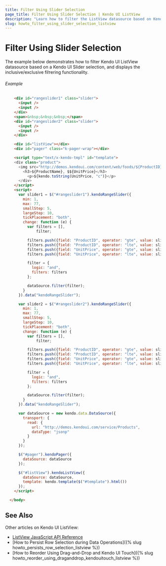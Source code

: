 ```yaml
---
title: Filter Using Slider Selection
page_title: Filter Using Slider Selection | Kendo UI ListView
description: "Learn how to filter the ListView datasource based on Kendo UI Slider selection."
slug: howto_filter_using_slider_selection_listview
---
```


# Filter Using Slider Selection

The example below demonstrates how to filter Kendo UI ListView datasource based on a Kendo UI Slider selection, and displаys the inclusive/exclusive filтering functionality.

###### Example

```html
    <div id="rangeslider1" class="slider">
      <input />
      <input />
    </div>
    <span>&nbsp;&nbsp;&nbsp;</span>
    <div id="rangeslider2" class="slider">
      <input />
      <input />
    </div>

    <div id="listView"></div>
    <div id="pager" class="k-pager-wrap"></div>

    <script type="text/x-kendo-tmpl" id="template">
    <div class="product">
      <img src="http://demos.kendoui.com/content/web/foods/${ProductID}.jpg" alt="${ProductName} image" />
        <h3>${ProductName}, $${UnitPrice}</h3>
          <p>${kendo.toString(UnitPrice, "c")}</p>
      </div>
    </script>
    <script>
      var slider1 = $("#rangeslider1").kendoRangeSlider({
        min: 1,
        max: 77,
        smallStep: 5,
        largeStep: 10,
        tickPlacement: "both",
        change: function (e) {
          var filters = [],
              filter;

          filters.push({field: "ProductID", operator: "gte", value: slider1.values()[0]});
          filters.push({field: "ProductID", operator: "lte", value: slider1.values()[1]});
          filters.push({field: "UnitPrice", operator: "gte", value: slider2.values()[0]});
          filters.push({field: "UnitPrice", operator: "lte", value: slider2.values()[1]});

          filter = {
            logic: "and",
            filters: filters
          };

          dataSource.filter(filter);
        }
      }).data("kendoRangeSlider");

      var slider2 = $("#rangeslider2").kendoRangeSlider({
        min: 1,
        max: 77,
        smallStep: 5,
        largeStep: 10,
        tickPlacement: "both",
        change: function (e) {
          var filters = [],
              filter;

          filters.push({field: "ProductID", operator: "gte", value: slider1.values()[0]});
          filters.push({field: "ProductID", operator: "lte", value: slider1.values()[1]});
          filters.push({field: "UnitPrice", operator: "gte", value: slider2.values()[0]});
          filters.push({field: "UnitPrice", operator: "lte", value: slider2.values()[1]});

          filter = {
            logic: "and",
            filters: filters
          };

          dataSource.filter(filter);
        }
      }).data("kendoRangeSlider");

      var dataSource = new kendo.data.DataSource({
        transport: {
          read: {
            url: "http://demos.kendoui.com/service/Products",
            dataType: "jsonp"
          }
        }
      });

      $("#pager").kendoPager({
        dataSource: dataSource
      });

      $("#listView").kendoListView({
        dataSource: dataSource,
        template: kendo.template($("#template").html())
      });
    </script>

  </body>
```

## See Also

Other articles on Kendo UI ListView:

* [ListView JavaScript API Reference](/api/javascript/ui/listview)
* [How to Persist Row Selection during Data Operations]({% slug howto_persists_row_selection_listview %})
* [How to Reorder Using Drag-and-Drop and Kendo UI Touch]({% slug howto_reorder_using_draganddrop_kendouitouch_listview %})
